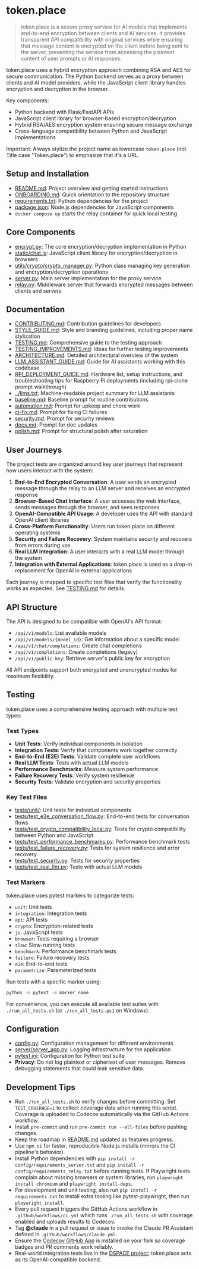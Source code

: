 # token.place

> token.place is a secure proxy service for AI models that implements end-to-end encryption between clients and AI services. It provides transparent API compatibility with original services while ensuring that message content is encrypted on the client before being sent to the server, preventing the service from accessing the plaintext content of user prompts or AI responses.

token.place uses a hybrid encryption approach combining RSA and AES for secure communication. The Python backend serves as a proxy between clients and AI model providers, while the JavaScript client library handles encryption and decryption in the browser.

Key components:
- Python backend with Flask/FastAPI APIs
- JavaScript client library for browser-based encryption/decryption
- Hybrid RSA/AES encryption system ensuring secure message exchange
- Cross-language compatibility between Python and JavaScript implementations

Important: Always stylize the project name as lowercase `token.place` (not Title case "Token.place") to emphasize that it's a URL.

## Setup and Installation

- [README.md](../README.md): Project overview and getting started instructions
- [ONBOARDING.md](ONBOARDING.md): Quick orientation to the repository structure
- [requirements.txt](../requirements.txt): Python dependencies for the project
- [package.json](../package.json): Node.js dependencies for JavaScript components
- `docker compose up` starts the relay container for quick local testing

## Core Components

- [encrypt.py](../encrypt.py): The core encryption/decryption implementation in Python
- [static/chat.js](../static/chat.js): JavaScript client library for encryption/decryption in browsers
- [utils/crypto/crypto_manager.py](../utils/crypto/crypto_manager.py): Python class managing key generation and encryption/decryption operations
- [server.py](../server.py): Main server implementation for the proxy service
- [relay.py](../relay.py): Middleware server that forwards encrypted messages between clients and servers

## Documentation

- [CONTRIBUTING.md](../CONTRIBUTING.md): Contribution guidelines for developers
- [STYLE_GUIDE.md](STYLE_GUIDE.md): Style and branding guidelines, including proper name stylization
- [TESTING.md](TESTING.md): Comprehensive guide to the testing approach
- [TESTING_IMPROVEMENTS.md](TESTING_IMPROVEMENTS.md): Ideas for further testing improvements
- [ARCHITECTURE.md](ARCHITECTURE.md): Detailed architectural overview of the system
- [LLM_ASSISTANT_GUIDE.md](LLM_ASSISTANT_GUIDE.md): Guide for AI assistants working with this codebase
- [RPI_DEPLOYMENT_GUIDE.md](RPI_DEPLOYMENT_GUIDE.md#bill-of-materials): Hardware list, setup instructions, and troubleshooting tips for Raspberry Pi deployments (including rpi-clone prompt walkthrough)
- [../llms.txt](../llms.txt): Machine-readable project summary for LLM assistants
- [baseline.md](prompts/codex/baseline.md): Baseline prompt for routine contributions
- [automation.md](prompts/codex/automation.md): Prompt for upkeep and chore work
- [ci-fix.md](prompts/codex/ci-fix.md): Prompt for fixing CI failures
- [security.md](prompts/codex/security.md): Prompt for security reviews
- [docs.md](prompts/codex/docs.md): Prompt for doc updates
- [polish.md](prompts/codex/polish.md): Prompt for structural polish after saturation

## User Journeys

The project tests are organized around key user journeys that represent how users interact with the system:

1. **End-to-End Encrypted Conversation**: A user sends an encrypted message through the relay to an LLM server and receives an encrypted response
2. **Browser-Based Chat Interface**: A user accesses the web interface, sends messages through the browser, and sees responses
3. **OpenAI-Compatible API Usage**: A developer uses the API with standard OpenAI client libraries
4. **Cross-Platform Functionality**: Users run token.place on different operating systems
5. **Security and Failure Recovery**: System maintains security and recovers from errors during use
6. **Real LLM Integration**: A user interacts with a real LLM model through the system
7. **Integration with External Applications**: token.place is used as a drop-in replacement for OpenAI in external applications

Each journey is mapped to specific test files that verify the functionality works as expected. See [TESTING.md](TESTING.md) for details.

## API Structure

The API is designed to be compatible with OpenAI's API format:

- `/api/v1/models`: List available models
- `/api/v1/models/{model_id}`: Get information about a specific model
- `/api/v1/chat/completions`: Create chat completions
- `/api/v1/completions`: Create completions (legacy)
- `/api/v1/public-key`: Retrieve server's public key for encryption

All API endpoints support both encrypted and unencrypted modes for maximum flexibility.

## Testing

token.place uses a comprehensive testing approach with multiple test types:

### Test Types

- **Unit Tests**: Verify individual components in isolation
- **Integration Tests**: Verify that components work together correctly
- **End-to-End (E2E) Tests**: Validate complete user workflows
- **Real LLM Tests**: Tests with actual LLM models
- **Performance Benchmarks**: Measure system performance
- **Failure Recovery Tests**: Verify system resilience
- **Security Tests**: Validate encryption and security properties

### Key Test Files

- [tests/unit/](../tests/unit/): Unit tests for individual components
- [tests/test_e2e_conversation_flow.py](../tests/test_e2e_conversation_flow.py): End-to-end tests for conversation flows
- [tests/test_crypto_compatibility_local.py](../tests/test_crypto_compatibility_local.py): Tests for crypto compatibility between Python and JavaScript
- [tests/test_performance_benchmarks.py](../tests/test_performance_benchmarks.py): Performance benchmark tests
- [tests/test_failure_recovery.py](../tests/test_failure_recovery.py): Tests for system resilience and error recovery
- [tests/test_security.py](../tests/test_security.py): Tests for security properties
- [tests/test_real_llm.py](../tests/test_real_llm.py): Tests with actual LLM models

### Test Markers

token.place uses pytest markers to categorize tests:

- `unit`: Unit tests
- `integration`: Integration tests
- `api`: API tests
- `crypto`: Encryption-related tests
- `js`: JavaScript tests
- `browser`: Tests requiring a browser
- `slow`: Slow-running tests
- `benchmark`: Performance benchmark tests
- `failure`: Failure recovery tests
- `e2e`: End-to-end tests
- `parametrize`: Parameterized tests

Run tests with a specific marker using:
```bash
python -m pytest -m marker_name
```

For convenience, you can execute all available test suites with `./run_all_tests.sh` (or `./run_all_tests.ps1` on Windows).

## Configuration

- [config.py](../config.py): Configuration management for different environments
- [server/server_app.py](../server/server_app.py): Logging infrastructure for the application
- [pytest.ini](../pytest.ini): Configuration for Python test suite
- **Privacy**: Do not log plaintext or ciphertext of user messages. Remove debugging statements that could leak sensitive data.

## Development Tips

- Run `./run_all_tests.sh` to verify changes before committing. Set `TEST_COVERAGE=1` to collect coverage data when running this script. Coverage is uploaded to Codecov automatically via the GitHub Actions workflow.
- Install `pre-commit` and run `pre-commit run --all-files` before pushing changes.
- Keep the roadmap in [README.md](../README.md) updated as features progress.
- Use `npm ci` for faster, reproducible Node.js installs (mirrors the CI pipeline's behavior).
- Install Python dependencies with `pip install -r config/requirements_server.txt` and
  `pip install -r config/requirements_relay.txt` before running tests.
  If Playwright tests complain about missing browsers or system libraries,
  run `playwright install chromium` and `playwright install-deps`.
- For development and unit testing, also run `pip install -r requirements.txt` to install extra tooling like pytest-playwright, then run `playwright install`.
- Every pull request triggers the GitHub Actions workflow in `.github/workflows/ci.yml` which runs `./run_all_tests.sh` with coverage enabled and uploads results to Codecov.
- Tag **@claude** in a pull request or issue to invoke the Claude PR Assistant defined in `.github/workflows/claude.yml`.
- Ensure the [Codecov GitHub App](https://github.com/marketplace/codecov) is installed on your fork so coverage badges and PR comments work reliably.
- Real-world integration tests live in the [DSPACE project](https://github.com/democratizedspace/dspace); token.place acts as its OpenAI-compatible backend.
